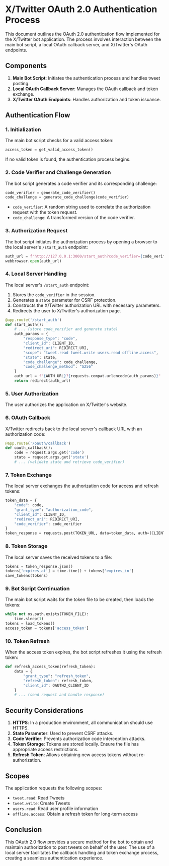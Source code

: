 # X/Twitter OAuth 2.0 Authentication Process

This document outlines the OAuth 2.0 authentication flow implemented for the X/Twitter bot application. The process involves interaction between the main bot script, a local OAuth callback server, and X/Twitter's OAuth endpoints.

## Components

1. **Main Bot Script**: Initiates the authentication process and handles tweet posting.
2. **Local OAuth Callback Server**: Manages the OAuth callback and token exchange.
3. **X/Twitter OAuth Endpoints**: Handles authorization and token issuance.

## Authentication Flow

### 1. Initialization

The main bot script checks for a valid access token:

```python
access_token = get_valid_access_token()
```

If no valid token is found, the authentication process begins.

### 2. Code Verifier and Challenge Generation

The bot script generates a code verifier and its corresponding challenge:

```python
code_verifier = generate_code_verifier()
code_challenge = generate_code_challenge(code_verifier)
```

- `code_verifier`: A random string used to correlate the authorization request with the token request.
- `code_challenge`: A transformed version of the code verifier.

### 3. Authorization Request

The bot script initiates the authorization process by opening a browser to the local server's `/start_auth` endpoint:

```python
auth_url = f"http://127.0.0.1:3000/start_auth?code_verifier={code_verifier}&code_challenge={code_challenge}"
webbrowser.open(auth_url)
```

### 4. Local Server Handling

The local server's `/start_auth` endpoint:

1. Stores the `code_verifier` in the session.
2. Generates a `state` parameter for CSRF protection.
3. Constructs the X/Twitter authorization URL with necessary parameters.
4. Redirects the user to X/Twitter's authorization page.

```python
@app.route('/start_auth')
def start_auth():
    # ... (store code_verifier and generate state)
    auth_params = {
        "response_type": "code",
        "client_id": CLIENT_ID,
        "redirect_uri": REDIRECT_URI,
        "scope": "tweet.read tweet.write users.read offline.access",
        "state": state,
        "code_challenge": code_challenge,
        "code_challenge_method": "S256"
    }
    auth_url = f"{AUTH_URL}?{requests.compat.urlencode(auth_params)}"
    return redirect(auth_url)
```

### 5. User Authorization

The user authorizes the application on X/Twitter's website.

### 6. OAuth Callback

X/Twitter redirects back to the local server's callback URL with an authorization code:

```python
@app.route('/oauth/callback')
def oauth_callback():
    code = request.args.get('code')
    state = request.args.get('state')
    # ... (validate state and retrieve code_verifier)
```

### 7. Token Exchange

The local server exchanges the authorization code for access and refresh tokens:

```python
token_data = {
    "code": code,
    "grant_type": "authorization_code",
    "client_id": CLIENT_ID,
    "redirect_uri": REDIRECT_URI,
    "code_verifier": code_verifier
}
token_response = requests.post(TOKEN_URL, data=token_data, auth=(CLIENT_ID, CLIENT_SECRET))
```

### 8. Token Storage

The local server saves the received tokens to a file:

```python
tokens = token_response.json()
tokens['expires_at'] = time.time() + tokens['expires_in']
save_tokens(tokens)
```

### 9. Bot Script Continuation

The main bot script waits for the token file to be created, then loads the tokens:

```python
while not os.path.exists(TOKEN_FILE):
    time.sleep(1)
tokens = load_tokens()
access_token = tokens['access_token']
```

### 10. Token Refresh

When the access token expires, the bot script refreshes it using the refresh token:

```python
def refresh_access_token(refresh_token):
    data = {
        "grant_type": "refresh_token",
        "refresh_token": refresh_token,
        "client_id": OAUTH2_CLIENT_ID
    }
    # ... (send request and handle response)
```

## Security Considerations

1. **HTTPS**: In a production environment, all communication should use HTTPS.
2. **State Parameter**: Used to prevent CSRF attacks.
3. **Code Verifier**: Prevents authorization code interception attacks.
4. **Token Storage**: Tokens are stored locally. Ensure the file has appropriate access restrictions.
5. **Refresh Token**: Allows obtaining new access tokens without re-authorization.

## Scopes

The application requests the following scopes:
- `tweet.read`: Read Tweets
- `tweet.write`: Create Tweets
- `users.read`: Read user profile information
- `offline.access`: Obtain a refresh token for long-term access

## Conclusion

This OAuth 2.0 flow provides a secure method for the bot to obtain and maintain authorization to post tweets on behalf of the user. The use of a local server facilitates the callback handling and token exchange process, creating a seamless authentication experience.